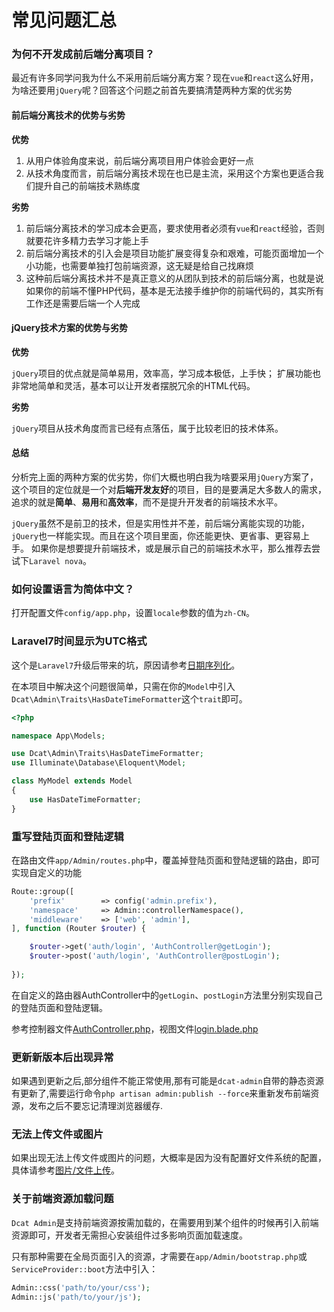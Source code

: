 # 常见问题汇总


### 为何不开发成前后端分离项目？

最近有许多同学问我为什么不采用前后端分离方案？现在`vue`和`react`这么好用，为啥还要用`jQuery`呢？回答这个问题之前首先要搞清楚两种方案的优劣势

#### 前后端分离技术的优势与劣势
**优势**
1. 从用户体验角度来说，前后端分离项目用户体验会更好一点
2. 从技术角度而言，前后端分离技术现在也已是主流，采用这个方案也更适合我们提升自己的前端技术熟练度

**劣势**
1. 前后端分离技术的学习成本会更高，要求使用者必须有`vue`和`react`经验，否则就要花许多精力去学习才能上手
2. 前后端分离技术的引入会是项目功能扩展变得复杂和艰难，可能页面增加一个小功能，也需要单独打包前端资源，这无疑是给自己找麻烦
3. 这种前后端分离技术并不是真正意义的从团队到技术的前后端分离，也就是说如果你的前端不懂PHP代码，基本是无法接手维护你的前端代码的，其实所有工作还是需要后端一个人完成

#### jQuery技术方案的优势与劣势

**优势**

`jQuery`项目的优点就是简单易用，效率高，学习成本极低，上手快；
扩展功能也非常地简单和灵活，基本可以让开发者摆脱冗余的HTML代码。

**劣势**

`jQuery`项目从技术角度而言已经有点落伍，属于比较老旧的技术体系。

#### 总结
分析完上面的两种方案的优劣势，你们大概也明白我为啥要采用`jQuery`方案了，这个项目的定位就是一个对**后端开发友好**的项目，目的是要满足大多数人的需求，追求的就是**简单**、**易用**和**高效率**，而不是提升开发者的前端技术水平。

`jQuery`虽然不是前卫的技术，但是实用性并不差，前后端分离能实现的功能，`jQuery`也一样能实现。而且在这个项目里面，你还能更快、更省事、更容易上手。
如果你是想要提升前端技术，或是展示自己的前端技术水平，那么推荐去尝试下`Laravel nova`。


### 如何设置语言为简体中文？

打开配置文件`config/app.php`，设置`locale`参数的值为`zh-CN`。

### Laravel7时间显示为UTC格式

这个是`Laravel7`升级后带来的坑，原因请参考[日期序列化](https://learnku.com/docs/laravel/7.x/upgrade/7445#date-serialization)。

在本项目中解决这个问题很简单，只需在你的`Model`中引入`Dcat\Admin\Traits\HasDateTimeFormatter`这个`trait`即可。

```php
<?php

namespace App\Models;

use Dcat\Admin\Traits\HasDateTimeFormatter;
use Illuminate\Database\Eloquent\Model;

class MyModel extends Model
{
    use HasDateTimeFormatter;
}
```


### 重写登陆页面和登陆逻辑

在路由文件`app/Admin/routes.php`中，覆盖掉登陆页面和登陆逻辑的路由，即可实现自定义的功能

```php
Route::group([
    'prefix'        => config('admin.prefix'),
    'namespace'     => Admin::controllerNamespace(),
    'middleware'    => ['web', 'admin'],
], function (Router $router) {

    $router->get('auth/login', 'AuthController@getLogin');
    $router->post('auth/login', 'AuthController@postLogin');
    
});

```

在自定义的路由器AuthController中的`getLogin`、`postLogin`方法里分别实现自己的登陆页面和登陆逻辑。

参考控制器文件[AuthController.php](https://github.com/z-song/dcat-admin/blob/master/src/Controllers/AuthController.php)，视图文件[login.blade.php](https://github.com/z-song/dcat-admin/blob/master/views/login.blade.php)

### 更新新版本后出现异常

如果遇到更新之后,部分组件不能正常使用,那有可能是`dcat-admin`自带的静态资源有更新了,需要运行命令`php artisan admin:publish --force`来重新发布前端资源，发布之后不要忘记清理浏览器缓存.


### 无法上传文件或图片

如果出现无法上传文件或图片的问题，大概率是因为没有配置好文件系统的配置，具体请参考[图片/文件上传](model-form-upload.md)。


### 关于前端资源加载问题

`Dcat Admin`是支持前端资源按需加载的，在需要用到某个组件的时候再引入前端资源即可，开发者无需担心安装组件过多影响页面加载速度。

只有那种需要在全局页面引入的资源，才需要在`app/Admin/bootstrap.php`或`ServiceProvider::boot`方法中引入：

```php
Admin::css('path/to/your/css');
Admin::js('path/to/your/js');
```

